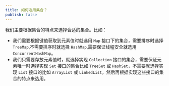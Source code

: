 ```yaml
---
title: 如何选用集合？
publish: false
---
```


我们主要根据集合的特点来选择合适的集合。比如：

- 我们需要根据键值获取到元素值时就选用 `Map` 接口下的集合，需要排序时选择 `TreeMap`,不需要排序时就选择 `HashMap`,需要保证线程安全就选用 `ConcurrentHashMap`。
- 我们只需要存放元素值时，就选择实现 `Collection` 接口的集合，需要保证元素唯一时选择实现 `Set` 接口的集合比如 `TreeSet` 或 `HashSet`，不需要就选择实现 `List` 接口的比如 `ArrayList` 或 `LinkedList`，然后再根据实现这些接口的集合的特点来选用。
